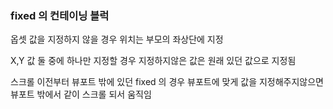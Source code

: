 ### fixed 의 컨테이닝 블럭

옵셋 값을 지정하지 않을 경우 위치는 부모의 좌상단에 지정  

X,Y 값 둘 중에 하나만 지정할 경우 지정하지않은 값은 원래 있던 값으로 지정됨  

스크롤 이전부터 뷰포트 밖에 있던 fixed 의 경우 뷰포트에 맞게 값을 지정해주지않으면  
뷰포트 밖에서 같이 스크롤 되서 움직임
